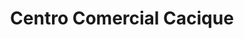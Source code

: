 ---
title: "Centro Comercial Cacique"
url: /bucaramanga/centro-comercial-cacique/
shop: centro comercial
---